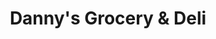 ---
title: "Danny's Grocery & Deli"
url: /hattiesburg/dannys-grocery-and-deli/
shop: convenience
---
